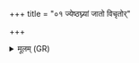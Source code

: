+++
title = "०१ ज्येष्ठघ्न्यां जातो विचृतोर्"

+++
<details><summary>मूलम् (GR)</summary>

ज्येष्ठघ्न्यां जातो विचृतोर् यमस्य  
मायं हिंसीः पितरौ वर्धमानः ।  
स्योनौ व्याघ्रा उत ते शिवौ स्ताम्  
अति नेषं दुरितानि विश्वा ॥
</details>